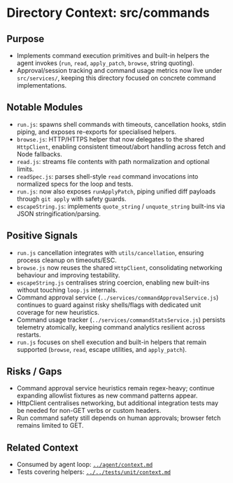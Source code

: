 # Directory Context: src/commands

## Purpose

- Implements command execution primitives and built-in helpers the agent invokes (`run`, `read`, `apply_patch`, `browse`, string quoting).
- Approval/session tracking and command usage metrics now live under `src/services/`, keeping this directory focused on concrete command implementations.

## Notable Modules

- `run.js`: spawns shell commands with timeouts, cancellation hooks, stdin piping, and exposes re-exports for specialised helpers.
- `browse.js`: HTTP/HTTPS helper that now delegates to the shared `HttpClient`, enabling consistent timeout/abort handling across fetch and Node fallbacks.
- `read.js`: streams file contents with path normalization and optional limits.
- `readSpec.js`: parses shell-style `read` command invocations into normalized specs for the loop and tests.
- `run.js`: now also exposes `runApplyPatch`, piping unified diff payloads through `git apply` with safety guards.
- `escapeString.js`: implements `quote_string` / `unquote_string` built-ins via JSON stringification/parsing.

## Positive Signals

- `run.js` cancellation integrates with `utils/cancellation`, ensuring process cleanup on timeouts/ESC.
- `browse.js` now reuses the shared `HttpClient`, consolidating networking behaviour and improving testability.
- `escapeString.js` centralises string coercion, enabling new built-ins without touching `loop.js` internals.
- Command approval service (`../services/commandApprovalService.js`) continues to guard against risky shells/flags with dedicated unit coverage for new heuristics.
- Command usage tracker (`../services/commandStatsService.js`) persists telemetry atomically, keeping command analytics resilient across restarts.
- `run.js` focuses on shell execution and built-in helpers that remain supported (`browse`, `read`, escape utilities, and `apply_patch`).

## Risks / Gaps

- Command approval service heuristics remain regex-heavy; continue expanding allowlist fixtures as new command patterns appear.
- HttpClient centralises networking, but additional integration tests may be needed for non-GET verbs or custom headers.
- Run command safety still depends on human approvals; browser fetch remains limited to GET.

## Related Context

- Consumed by agent loop: [`../agent/context.md`](../agent/context.md)
- Tests covering helpers: [`../../tests/unit/context.md`](../../tests/unit/context.md)
